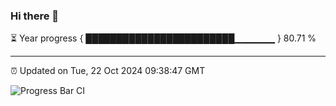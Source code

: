### Hi there 👋

⏳ Year progress { ████████████████████████▁▁▁▁▁▁ } 80.71 %

---

⏰ Updated on Tue, 22 Oct 2024 09:38:47 GMT

![Progress Bar CI](https://github.com/IshwaranRudhara/GIT-ACTION/workflows/Progress%20Bar%20CI/badge.svg)

